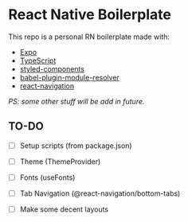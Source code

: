 # React Native Boilerplate

This repo is a personal RN boilerplate made with:

- [Expo](https://expo.dev)
- [TypeScript](https://typescriptlang.org/)
- [styled-components](https://styled-components.com)
- [babel-plugin-module-resolver](https://www.npmjs.com/package/babel-plugin-module-resolver)
- [react-navigation](https://reactnavigation.org/)

_PS: some other stuff will be add in future._

## TO-DO

- [ ] Setup scripts (from package.json)

- [ ] Theme (ThemeProvider)

- [ ] Fonts (useFonts)

- [ ] Tab Navigation (@react-navigation/bottom-tabs)

- [ ] Make some decent layouts
